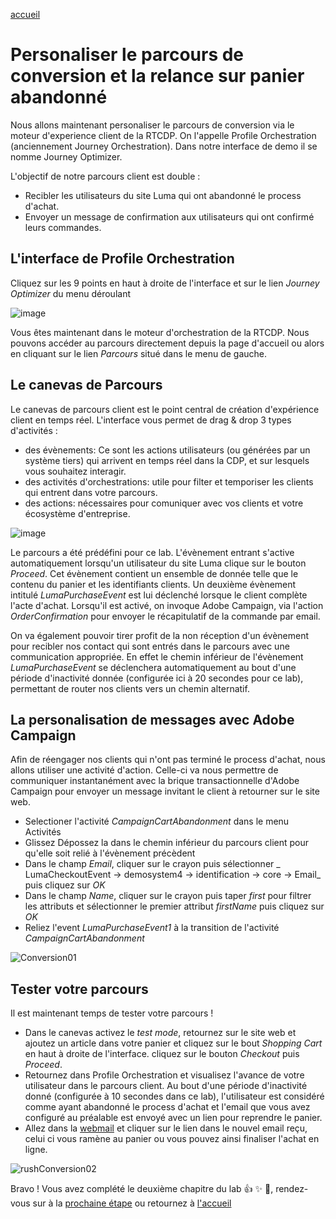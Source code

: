 [accueil](README.md)



Personaliser le parcours de conversion et la relance sur panier abandonné
=========================================================================


Nous allons maintenant personaliser le parcours de conversion via le moteur d'experience client de la RTCDP. On l'appelle Profile Orchestration (anciennement Journey Orchestration). Dans notre interface de demo il se nomme Journey Optimizer. 

L'objectif de notre parcours client est double : 

- Recibler les utilisateurs du site Luma qui ont abandonné le process d'achat.
- Envoyer un message de confirmation aux utilisateurs qui ont confirmé leurs commandes.



## L'interface de Profile Orchestration

Cliquez sur les 9 points en haut à droite de l'interface et sur le lien _Journey Optimizer_ du menu déroulant

![image](https://user-images.githubusercontent.com/40355195/216600072-bdbc3a9e-e702-4d77-832f-5f2c07de1f3c.png)


Vous êtes maintenant dans le moteur d'orchestration de la RTCDP. 
Nous pouvons accéder au parcours directement depuis la page d'accueil ou alors en cliquant sur le lien _Parcours_ situé dans le menu de gauche.


## Le canevas de Parcours
Le canevas de parcours client est le point central de création d'expérience client en temps réel. L'interface vous permet de drag & drop 3 types d'activités : 
- des évènements: Ce sont les actions utilisateurs (ou générées par un système tiers) qui arrivent en temps réel dans la CDP, et sur lesquels vous souhaitez interagir. 
- des activités d'orchestrations:  utile pour filter et temporiser les clients qui entrent dans votre parcours.
- des actions: nécessaires pour comuniquer avec vos clients et votre écosystème d'entreprise. 


![image](https://user-images.githubusercontent.com/40355195/216953101-53853c4b-a710-45e6-826d-c8351ccbe258.png)


Le parcours a été prédéfini pour ce lab. L'évènement entrant s'active automatiquement lorsqu'un utilisateur du site Luma clique sur le bouton _Proceed_. Cet évènement contient un ensemble de donnée telle que le contenu du panier et les identifiants clients.
Un deuxième évènement intitulé _LumaPurchaseEvent_ est lui déclenché lorsque le client complète l'acte d'achat. Lorsqu'il est activé, on invoque Adobe Campaign, via l'action _OrderConfirmation_ pour envoyer le récapitulatif de la commande par email. 


On va également pouvoir tirer profit de la non réception d'un évènement pour recibler nos contact qui sont entrés dans le parcours avec une communication appropriée. En effet le chemin inférieur de l'évènement _LumaPurchaseEvent_ se déclenchera automatiquement au bout d'une période d'inactivité donnée (configurée ici à 20 secondes pour ce lab), permettant de router nos clients vers un chemin alternatif. 

## La personalisation de messages avec Adobe Campaign 

Afin de réengager nos clients qui n'ont pas terminé le process d'achat, nous allons utiliser une activité d'action. Celle-ci va nous permettre de communiquer instantanément avec la brique transactionnelle d'Adobe Campaign pour envoyer un message invitant le client à retourner sur le site web.

- Selectioner l'activité _CampaignCartAbandonment_ dans le menu Activités
- Glissez Dépossez la dans le chemin inférieur du parcours client pour qu'elle soit relié à l'évènement précèdent
- Dans le champ _Email_, cliquer sur le crayon puis sélectionner _ LumaCheckoutEvent -> demosystem4 -> identification -> core -> Email_ puis cliquez sur _OK_
- Dans le champ _Name_, cliquer sur le crayon puis taper _first_ pour filtrer les attributs et sélectionner le premier attribut _firstName_ puis cliquez sur _OK_
- Reliez l'event _LumaPurchaseEvent1_ à la transition de l'activité _CampaignCartAbandonment_

![Conversion01](https://user-images.githubusercontent.com/40355195/216963232-a9fcb13a-65bf-4fd6-b9d6-973322b0987a.gif)


## Tester votre parcours
Il est maintenant temps de tester votre parcours ! 
- Dans le canevas activez le _test mode_, retournez sur le site web et ajoutez un article dans votre panier et cliquez sur le bout _Shopping Cart_
en haut à droite de l'interface. cliquez sur le bouton _Checkout_ puis _Proceed_. 
- Retournez dans Profile Orchestration et visualisez l'avance de votre utilisateur dans le parcours client. Au bout d'une période d'inactivité donné (configurée à 10 secondes dans ce lab), l'utilisateur est considéré comme ayant abandonné le process d'achat et l'email que vous avez configuré au préalable est envoyé avec un lien pour reprendre le panier. 
- Allez dans la [webmail]([url](https://campaignfr.adobedemo.com/webmail)) et cliquer sur le lien dans le nouvel email reçu, celui ci vous ramène au panier ou vous pouvez ainsi finaliser l'achat en ligne. 

![rushConversion02](https://user-images.githubusercontent.com/40355195/217293720-50b1f970-028f-40f1-939a-18b5ed9dde4c.gif)



Bravo ! Vous avez complété le deuxième chapitre du lab :+1: :sparkles: :tada:, rendez-vous sur à la [prochaine étape](ca-lab1-cross-sell.md) ou retournez à [l'accueil](Readme.md)
